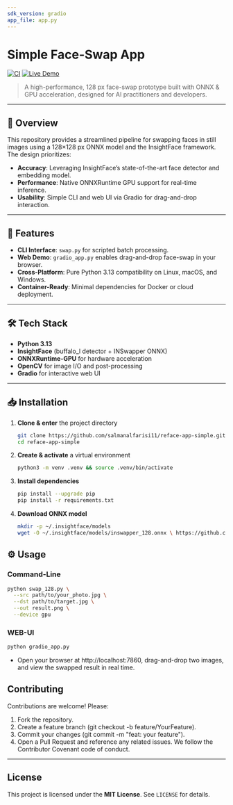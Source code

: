 ```yaml
---
sdk_version: gradio
app_file: app.py
---
```


# Simple Face-Swap App

[![CI](https://github.com/salmanalfarisi11/reface-app-simple/actions/workflows/ci.yml/badge.svg)](https://github.com/salmanalfarisi11/reface-app-simple/actions)
[![Live Demo](https://img.shields.io/badge/demo-Hugging%20Face-blue)](https://huggingface.co/spaces/salman555/reface-app-simple)
> A high-performance, 128 px face-swap prototype built with ONNX & GPU acceleration, designed for AI practitioners and developers.

---

## 📖 Overview

This repository provides a streamlined pipeline for swapping faces in still images using a 128×128 px ONNX model and the InsightFace framework. The design prioritizes:

- **Accuracy**: Leveraging InsightFace’s state-of-the-art face detector and embedding model.  
- **Performance**: Native ONNXRuntime GPU support for real-time inference.  
- **Usability**: Simple CLI and web UI via Gradio for drag-and-drop interaction.  

---

## 🚀 Features

- **CLI Interface**: `swap.py` for scripted batch processing.  
- **Web Demo**: `gradio_app.py` enables drag-and-drop face-swap in your browser.  
- **Cross-Platform**: Pure Python 3.13 compatibility on Linux, macOS, and Windows.  
- **Container-Ready**: Minimal dependencies for Docker or cloud deployment.  

---

## 🛠️ Tech Stack

- **Python 3.13**  
- **InsightFace** (buffalo_l detector + INSwapper ONNX)  
- **ONNXRuntime-GPU** for hardware acceleration  
- **OpenCV** for image I/O and post-processing  
- **Gradio** for interactive web UI  

---

## 📥 Installation

1. **Clone & enter** the project directory  
   ```bash
   git clone https://github.com/salmanalfarisi11/reface-app-simple.git
   cd reface-app-simple
   ```

2. **Create & activate** a virtual environment
   ```bash
   python3 -m venv .venv && source .venv/bin/activate
   ```

3. **Install dependencies**
   ```bash
   pip install --upgrade pip
   pip install -r requirements.txt
   ```

4. **Download ONNX model**
   ```bash
   mkdir -p ~/.insightface/models
   wget -O ~/.insightface/models/inswapper_128.onnx \ https://github.com/deepinsight/insightface/releases/download/v0.7/inswapper_128.onnx
   ```

## ⚙️ Usage

### Command-Line
```bash
python swap_128.py \
  --src path/to/your_photo.jpg \
  --dst path/to/target.jpg \
  --out result.png \
  --device gpu
```

### WEB-UI
```bash
python gradio_app.py
```
- Open your browser at http://localhost:7860, drag-and-drop two images, and view the swapped result in real time.

## Contributing

Contributions are welcome! Please:

1. Fork the repository.
2. Create a feature branch (git checkout -b feature/YourFeature).
3. Commit your changes (git commit -m "feat: your feature").
4. Open a Pull Request and reference any related issues.
We follow the Contributor Covenant code of conduct.
---

## License

This project is licensed under the **MIT License**. See `LICENSE` for details.
